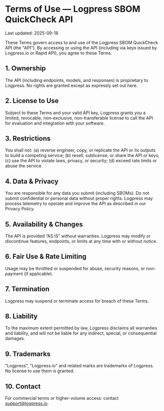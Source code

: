 # Terms of Use — Logpress SBOM QuickCheck API

Last updated: 2025-09-18

These Terms govern access to and use of the Logpress SBOM QuickCheck API (the "API").
By accessing or using the API (including via keys issued by Logpress.io or Rapid API), you agree to these Terms.

## 1. Ownership
The API (including endpoints, models, and responses) is proprietary to Logpress. No rights are granted except as expressly set out here.

## 2. License to Use
Subject to these Terms and your valid API key, Logpress grants you a limited, revocable, non-exclusive, non-transferable license to call the API for evaluation and integration with your software.

## 3. Restrictions
You shall not: (a) reverse engineer, copy, or replicate the API or its outputs to build a competing service; (b) resell, sublicense, or share the API or keys; (c) use the API to violate laws, privacy, or security; (d) exceed rate limits or abuse the service.

## 4. Data & Privacy
You are responsible for any data you submit (including SBOMs). Do not submit confidential or personal data without proper rights. Logpress may process telemetry to operate and improve the API as described in our Privacy Policy.

## 5. Availability & Changes
The API is provided “AS IS” without warranties. Logpress may modify or discontinue features, endpoints, or limits at any time with or without notice.

## 6. Fair Use & Rate Limiting
Usage may be throttled or suspended for abuse, security reasons, or non-payment (if applicable).

## 7. Termination
Logpress may suspend or terminate access for breach of these Terms.

## 8. Liability
To the maximum extent permitted by law, Logpress disclaims all warranties and liability, and will not be liable for any indirect, special, or consequential damages.

## 9. Trademarks
“Logpress”, "Logpress.io" and related marks are trademarks of Logpress. No license to use them is granted.

## 10. Contact
For commercial terms or higher-volume access: contact support@logpress.io.

